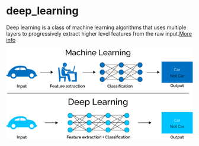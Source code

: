 # deep_learning

Deep learning is a class of machine learning algorithms that uses multiple layers to progressively extract higher level features from the raw input.[More info](https://en.wikipedia.org/wiki/Deep_learning)

![image.png](./assets/dl.png)


